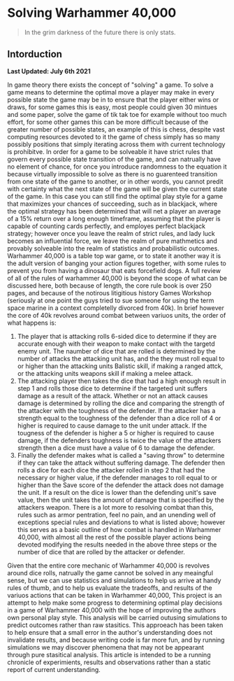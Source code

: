 # Solving Warhammer 40,000

> In the grim darkness of the future there is only stats.

## Intorduction
**Last Updated: July 6th 2021**

In game theory there exists the concept of "solving" a game. To solve a game means to determine the optimal move a player may make in every possible state the game may be in to ensure that the player either wins or draws, for some games this is easy, most people could given 30 mintues and some paper, solve the game of tik tak toe for example without too much effort, for some other games this can be more difficult because of the greater number of possible states, an example of this is chess, despite vast computing resources devoted to it the game of chess simply has so many possibly positions that simply iterating across them with current technology is prohibitve. In order for a game to be solveable it have strict rules that govern every possible state transition of the game, and can natrually have no element of chance, for once you introduce randomness to the equation it because virtually impossible to solve as there is no guarenteed transition from one state of the game to another, or in other words, you cannot predit with certainty what the next state of the game will be given the current state of the game. In this case you can still find the optimal play style for a game that maximizes your chances of succeeding, such as in blackjack, where the optimal strategy has been determined that will net a player an average of a 15% return over a long enough timeframe, assuming that the player is capable of counting cards perfectly, and employes perfect blackjack strategy; however once you leave the realm of strict rules, and lady luck becomes an influential force, we leave the realm of pure mathmetics and provably solveable into the realm of statistics and probabilistic outcomes.
Warhammer 40,000 is a table top war game, or to state it another way it is the adult version of banging your action figures together, with some rules to prevent you from having a dinosaur that eats forcefield dogs. A full review of all of the rules of warhammer 40,000 is beyond the scope of what can be discussed here, both because of length, the core rule book is over 250 pages, and because of the notirous litigitious history Games Workshop (seriously at one point the guys tried to sue someone for using the term space marine in a context completelly divorced from 40k). In brief however the core of 40k revolves around combat between variuos units, the order of what happens is:
1. The player that is attacking rolls 6-sided dice to determine if they are accurate enough with their weapon to make contact with the targetd enemy unit. The naumber of dice that are rolled is determined by the number of attacks the attacking unit has, and the they must roll equal to or higher than the attacking units Balistic skill, if making a ranged attck, or the attacking units weapons skill if making a melee attack.
2. The attacking player then takes the dice that had a high enough result in step 1 and rolls those dice to determine if the targeted unit suffers damage as a result of the attack. Whether or not an attack causes damage is determined by rolling the dice and comparing the strength of the attacker with the toughness of the defender. If the attacker has a strength equal to the toughness of the defender than a dice roll of 4 or higher is required to cause damage to the unit under attack. If the tougness of the defender is higher a 5 or higher is required to cause damage, if the defenders toughness is twice the value of the attackers strength then a dice must have a value of 6 to damage the defender.
3. Finally the defender makes what is called  a "saving throw" to determine if they can take the attack without suffering damage. The defender then rolls a dice for each dice the attacker rolled in step 2 that had the necessary or higher value, if the defender manages to roll equal to or higher than the Save score of the defender the attack does not damage the unit. If a result on the dice is lower than the defending unit's save value, then the unit takes the amount of damage that is specified by the attackers weapon.
There is a lot more to resolving combat than this, rules such as armor pentration, feel no pain, and an unending well of exceptions special rules and deviations to what is listed above; however this serves as a basic outline of how combat is handled in Warhammer 40,000, with almost all the rest of the possible player actions being devoted modifying the results needed in the above three steps or the number of dice that are rolled by the attacker or defender.

Given that the entire core mechanic of Warhammer 40,000 is revolves around dice rolls, natrually the game cannot be solved in any meaingful sense, but we can use statistics and simulations to help us arrive at handy rules of thumb, and to help us evaluate the tradeoffs, and results of the variuos actions that can be taken in Warhammer 40,000,  This project is an attempt to help make some progress to determining optimal play decisions in a game of Warhammer 40,000 with the hope of improving the authors own personal play style. This analysis will be carried outusing simulations to predict outcomes rather than raw stasitics. This approeach has been taken to help ensure that a small error in the author's understanding does not invalidate results, and because writing code is far more fun, and by running simulations we may discover phenomena that may not be appearant through pure stasitical analysis. This article is intended to be a running chronicle of experimients, results and observations rather than a static report of current understanding.
